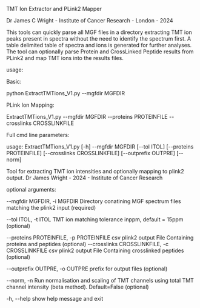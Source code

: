 TMT Ion Extractor and PLink2 Mapper

Dr James C Wright - Institute of Cancer Research - London - 2024

This tools can quickly parse all MGF files in a directory extracting TMT ion peaks present in spectra without the need to identify the spectrum first.
A table delimited table of spectra and ions is generated for further analyses.
The tool can optionally parse Protein and CrossLinked Peptide results from PLink2 and map TMT ions into the results files.


usage: 

Basic:

python ExtractTMTions_V1.py --mgfdir MGFDIR


PLink Ion Mapping:

ExtractTMTions_V1.py --mgfdir MGFDIR --proteins PROTEINFILE --crosslinks CROSSLINKFILE


Full cmd line parameters:

usage: ExtractTMTions_V1.py [-h] --mgfdir MGFDIR [--tol ITOL] [--proteins PROTEINFILE] [--crosslinks CROSSLINKFILE] [--outprefix OUTPRE] [--norm]


Tool for extracting TMT ion intensities and optionally mapping to plink2 output. Dr James Wright - 2024 - Institute of Cancer Research


optional arguments:
  
  --mgfdir MGFDIR, -i MGFDIR    Directory conatining MGF spectrum files matching the plink2 input (required)

  --tol ITOL, -t ITOL   TMT ion matching tolerance inppm, default = 15ppm (optional)

  --proteins PROTEINFILE, -p PROTEINFILE  csv plink2 output File Containing proteins and peptides (optional)
  --crosslinks CROSSLINKFILE, -c CROSSLINKFILE  csv plink2 output File Containing crosslinked peptides (optional)

  --outprefix OUTPRE, -o OUTPRE prefix for output files (optional)

  --norm, -n  Run normalisation and scaling of TMT channels using total TMT channel intensity (beta method). Default=False (optional)

  -h, --help  show help message and exit
